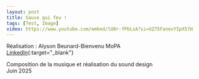 ```yaml
---
layout: post
title: Sauve qui feu !
tags: [Test, Image]
video: https://www.youtube.com/embed/lU0r-fPbLsA?si=UZ75FanexYIpX57H
---
```


Réalisation : Alyson Beunard-Bienvenu
MoPA  
[LinkedIn](https://www.linkedin.com/in/alyson-beunard-bienvenu/){:target="_blank"}  

Composition de la musique et réalisation du sound design  
Juin 2025
